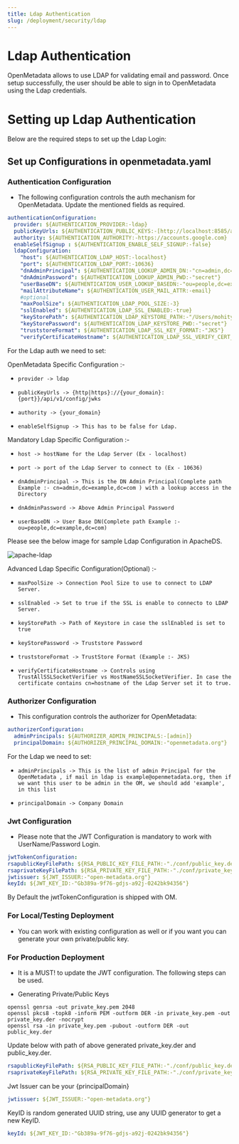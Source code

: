 ```yaml
---
title: Ldap Authentication
slug: /deployment/security/ldap
---
```


# Ldap Authentication

OpenMetadata allows to use LDAP for validating email and password.
Once setup successfully, the user should be able to sign in to OpenMetadata using the Ldap credentials.

# Setting up Ldap Authentication

Below are the required steps to set up the Ldap Login:

## Set up Configurations in openmetadata.yaml

### Authentication Configuration

- The following configuration controls the auth mechanism for OpenMetadata. Update the mentioned fields as required.

```yaml
authenticationConfiguration:
  provider: ${AUTHENTICATION_PROVIDER:-ldap}
  publicKeyUrls: ${AUTHENTICATION_PUBLIC_KEYS:-[http://localhost:8585/api/v1/config/jwks]}
  authority: ${AUTHENTICATION_AUTHORITY:-https://accounts.google.com}
  enableSelfSignup : ${AUTHENTICATION_ENABLE_SELF_SIGNUP:-false}
  ldapConfiguration:
    "host": ${AUTHENTICATION_LDAP_HOST:-localhost}
    "port": ${AUTHENTICATION_LDAP_PORT:-10636}
    "dnAdminPrincipal": ${AUTHENTICATION_LOOKUP_ADMIN_DN:-"cn=admin,dc=example,dc=com"}
    "dnAdminPassword": ${AUTHENTICATION_LOOKUP_ADMIN_PWD:-"secret"}
    "userBaseDN": ${AUTHENTICATION_USER_LOOKUP_BASEDN:-"ou=people,dc=example,dc=com"}
    "mailAttributeName": ${AUTHENTICATION_USER_MAIL_ATTR:-email}
    #optional
    "maxPoolSize": ${AUTHENTICATION_LDAP_POOL_SIZE:-3}
    "sslEnabled": ${AUTHENTICATION_LDAP_SSL_ENABLED:-true}
    "keyStorePath": ${AUTHENTICATION_LDAP_KEYSTORE_PATH:-"/Users/mohityadav/sslTest/client/keystore.ks"}
    "keyStorePassword": ${AUTHENTICATION_LDAP_KEYSTORE_PWD:-"secret"}
    "truststoreFormat": ${AUTHENTICATION_LDAP_SSL_KEY_FORMAT:-"JKS"}
    "verifyCertificateHostname": ${AUTHENTICATION_LDAP_SSL_VERIFY_CERT_HOST:-"false"}
```

For the Ldap auth we need to set:

OpenMetadata Specific Configuration :-
 
- `provider -> ldap`

- `publicKeyUrls -> {http|https}://{your_domain}:{port}}/api/v1/config/jwks`

- `authority -> {your_domain}`

- `enableSelfSignup -> This has to be false for Ldap.`

<Note>

Mandatory Ldap Specific Configuration :-

- `host -> hostName for the Ldap Server (Ex - localhost)`

- `port -> port of the Ldap Server to connect to (Ex - 10636)`

- `dnAdminPrincipal -> This is the DN Admin Principal(Complete path Example :- cn=admin,dc=example,dc=com ) with a lookup access in the Directory`

- `dnAdminPassword -> Above Admin Principal Password`

- `userBaseDN -> User Base DN(Complete path Example :- ou=people,dc=example,dc=com)`

</Note>

Please see the below image for sample Ldap Configuration in ApacheDS.

<Image src="/images/deployment/security/ldap/Ldap_ScreenShot1.png" alt="apache-ldap"/>

Advanced Ldap Specific Configuration(Optional) :-

- `maxPoolSize -> Connection Pool Size to use to connect to LDAP Server.`

- `sslEnabled -> Set to true if the SSL is enable to connecto to LDAP Server.`

- `keyStorePath -> Path of Keystore in case the sslEnabled is set to true`

- `keyStorePassword -> Truststore Password`

- `truststoreFormat -> TrustStore Format (Example :- JKS)`

- `verifyCertificateHostname -> Controls using TrustAllSSLSocketVerifier vs HostNameSSLSocketVerifier. In case the certificate contains cn=hostname of the Ldap Server set it to true.`

### Authorizer Configuration

- This configuration controls the authorizer for OpenMetadata:

```yaml
authorizerConfiguration:
  adminPrincipals: ${AUTHORIZER_ADMIN_PRINCIPALS:-[admin]}
  principalDomain: ${AUTHORIZER_PRINCIPAL_DOMAIN:-"openmetadata.org"}
```

For the Ldap we need to set:

- `adminPrincipals -> This is the list of admin Principal for the OpenMetadata , if mail in ldap is example@openmetadata.org, then if we want this user to be admin in the OM, we should add 'example', in this list`

- `principalDomain -> Company Domain`

### Jwt Configuration

- Please note that the JWT Configuration is mandatory to work with UserName/Password Login.

```yaml
jwtTokenConfiguration:
rsapublicKeyFilePath: ${RSA_PUBLIC_KEY_FILE_PATH:-"./conf/public_key.der"}
rsaprivateKeyFilePath: ${RSA_PRIVATE_KEY_FILE_PATH:-"./conf/private_key.der"}
jwtissuer: ${JWT_ISSUER:-"open-metadata.org"}
keyId: ${JWT_KEY_ID:-"Gb389a-9f76-gdjs-a92j-0242bk94356"}
```

<Note>

By Default the jwtTokenConfiguration is shipped with OM. 

### For Local/Testing Deployment

- You can work with existing configuration as well or if you want you can generate your own private/public key.

### For Production Deployment

- It is a MUST! to update the JWT configuration. The following steps can be used.

- Generating Private/Public Keys

```commandline
openssl genrsa -out private_key.pem 2048   
openssl pkcs8 -topk8 -inform PEM -outform DER -in private_key.pem -out private_key.der -nocrypt
openssl rsa -in private_key.pem -pubout -outform DER -out public_key.der 
```

Update below with path of above generated private_key.der and public_key.der.

```yaml
rsapublicKeyFilePath: ${RSA_PUBLIC_KEY_FILE_PATH:-"./conf/public_key.der"}
rsaprivateKeyFilePath: ${RSA_PRIVATE_KEY_FILE_PATH:-"./conf/private_key.der"}
```

Jwt Issuer can be your {principalDomain}

```yaml
jwtissuer: ${JWT_ISSUER:-"open-metadata.org"}
```

KeyID is random generated UUID string, use any UUID generator to get a new KeyID.

```yaml
keyId: ${JWT_KEY_ID:-"Gb389a-9f76-gdjs-a92j-0242bk94356"}
```

</Note>